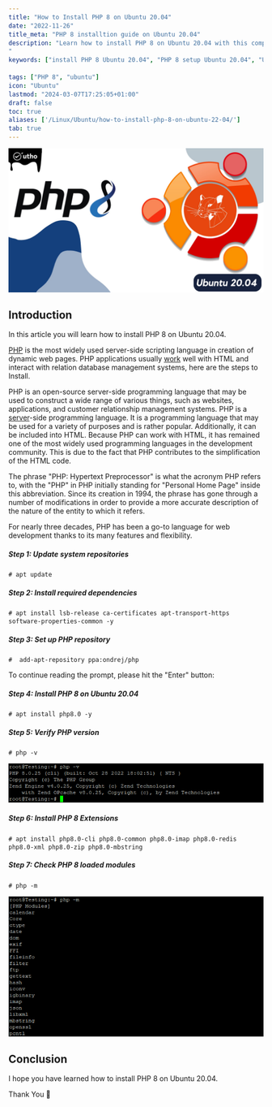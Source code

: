 ```yaml
---
title: "How to Install PHP 8 on Ubuntu 20.04"
date: "2022-11-26"
title_meta: "PHP 8 installtion guide on Ubuntu 20.04"
description: "Learn how to install PHP 8 on Ubuntu 20.04 with this comprehensive guide. Follow these step-by-step instructions to set up PHP 8, a widely used scripting language for web development, on your Ubuntu 20.04 system.
"
keywords: ["install PHP 8 Ubuntu 20.04", "PHP 8 setup Ubuntu 20.04", "Ubuntu 20.04 PHP 8 installation guide", "web development Ubuntu", "Ubuntu PHP tutorial", "PHP installation steps Ubuntu 20.04", "PHP development Ubuntu", "PHP 8 Ubuntu 20.04 instructions"]

tags: ["PHP 8", "ubuntu"]
icon: "Ubuntu"
lastmod: "2024-03-07T17:25:05+01:00"
draft: false
toc: true
aliases: ['/Linux/Ubuntu/how-to-install-php-8-on-ubuntu-22-04/']
tab: true
---
```


![How to Install PHP 8 on Ubuntu 20.04](images/How-to-Install-PHP-8-on-Ubuntu-20.04_utho.jpg)

## Introduction

In this article you will learn how to install PHP 8 on Ubuntu 20.04.

[PHP](https://en.wikipedia.org/wiki/PHP) is the most widely used server-side scripting language in creation of dynamic web pages. PHP applications usually [work](https://utho.com/docs/tutorial/how-to-test-internet-connection-speed-in-ubuntu-20-04/) well with HTML and interact with relation database management systems, here are the steps to Install.

PHP is an open-source server-side programming language that may be used to construct a wide range of various things, such as websites, applications, and customer relationship management systems. PHP is a [server](https://utho.com/docs/tutorial/category/webserver-tutorial/)\-side programming language. It is a programming language that may be used for a variety of purposes and is rather popular. Additionally, it can be included into HTML. Because PHP can work with HTML, it has remained one of the most widely used programming languages in the development community. This is due to the fact that PHP contributes to the simplification of the HTML code.

The phrase "PHP: Hypertext Preprocessor" is what the acronym PHP refers to, with the "PHP" in PHP initially standing for "Personal Home Page" inside this abbreviation. Since its creation in 1994, the phrase has gone through a number of modifications in order to provide a more accurate description of the nature of the entity to which it refers.

For nearly three decades, PHP has been a go-to language for web development thanks to its many features and flexibility.

##### **Step 1: Update system repositories**

```
# apt update
```

##### **Step 2: Install required dependencies**

```
# apt install lsb-release ca-certificates apt-transport-https software-properties-common -y
```

##### **Step 3: Set up PHP repository**

```
#  add-apt-repository ppa:ondrej/php
```

To continue reading the prompt, please hit the "Enter" button:

##### **Step 4: Install PHP 8 on Ubuntu 20.04**

```
# apt install php8.0 -y
```

##### **Step 5: Verify PHP version**

```
# php -v
```

![command output](images/image-518.png)

##### **Step 6: Install PHP 8 Extensions**

```
# apt install php8.0-cli php8.0-common php8.0-imap php8.0-redis php8.0-xml php8.0-zip php8.0-mbstring
```

##### **Step 7: Check PHP 8 loaded modules**

```
# php -m
```

![install PHP 8 on Ubuntu 20.04](images/image-519.png)

## Conclusion

I hope you have learned how to install PHP 8 on Ubuntu 20.04.

Thank You 🙂
